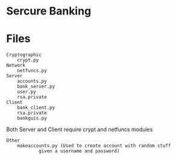Sercure Banking
===============

Files
=====
	Cryptographic
		crypt.py
	Network
		netfuncs.py
	Server
		accounts.py
		bank_server.py
		user.py
		rsa.private
	Client
		bank_client.py
		rsa.private
		bankguis.py

Both Server and Client require crypt and netfuncs modules

	Other
		makeaccounts.py (Used to create account with random stuff
				given a username and password)


